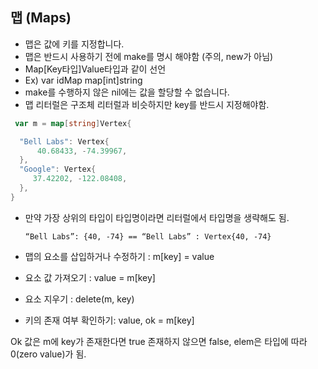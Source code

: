 ## **맵** **(Maps)**

- 맵은 값에 키를 지정합니다.
- 맵은 반드시 사용하기 전에 make를 명시 해야함 (주의, new가 아님)
- Map[Key타입]Value타입과 같이 선언
- Ex) var idMap map[int]string
- make를 수행하지 않은 nil에는 값을 할당할 수 없습니다.
- 맵 리터럴은 구조체 리터럴과 비슷하지만 key를 반드시 지정해야함.

```go
 var m = map[string]Vertex{

  "Bell Labs": Vertex{
	  40.68433, -74.39967,
  },
  "Google": Vertex{
	 37.42202, -122.08408,
  },
}
```

- 만약 가장 상위의 타입이 타입명이라면 리터럴에서 타입명을 생략해도 됨.

  ```
  “Bell Labs”: {40, -74} == “Bell Labs” : Vertex{40, -74}
  ```

- 맵의 요소를 삽입하거나 수정하기 : m[key] = value

- 요소 값 가져오기 : value = m[key]

- 요소 지우기 : delete(m, key)

- 키의 존재 여부 확인하기: value, ok = m[key]

Ok 값은 m에 key가 존재한다면 true 존재하지 않으면 false, elem은 타입에 따라 0(zero value)가 됨.
